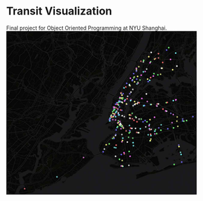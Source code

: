 # Transit Visualization
Final project for Object Oriented Programming at NYU Shanghai.
![SNAKE](./transit_visualization.jpg)
